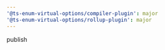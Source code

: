 ```yaml
---
'@ts-enum-virtual-options/compiler-plugin': major
'@ts-enum-virtual-options/rollup-plugin': major
---
```


publish
